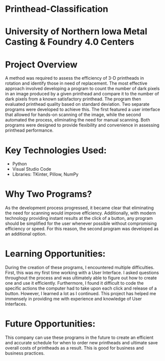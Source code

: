# Printhead-Classification
# University of Northern Iowa Metal Casting & Foundry 4.0 Centers  
# Project Overview 



A method was required to assess the efficiency of 3-D printheads in rotation and identify those in need of replacement. The most effective approach involved developing a program to count the number of dark pixels in an image produced by a given printhead and compare it to the number of dark pixels from a known satisfactory printhead. The program then evaluated printhead quality based on standard deviation.
Two separate programs were developed to achieve this. The first featured a user interface that allowed for hands-on scanning of the image, while the second automated the process, eliminating the need for manual scanning. Both programs were designed to provide flexibility and convenience in assessing printhead performance.

# Key Technologies Used: 
-	Python
-	Visual Studio Code
-	Libraries: TKinter, Pillow, NumPy
  
# Why Two Programs?
As the development process progressed, it became clear that eliminating the need for scanning would improve efficiency. Additionally, with modern technology providing instant results at the click of a button, any program should be simplified for the user whenever possible without compromising efficiency or speed. For this reason, the second program was developed as an additional option.

# Learning Opportunities:
During the creation of these programs, I encountered multiple difficulties. First, this was my first time working with a User Interface. I asked questions throughout the process and was ultimately able to figure out how to create one and use it efficiently. Furthermore, I found it difficult to code the specific actions the computer had to take upon each click and release of a button. However, I learned a lot as I continued. This project has helped me immensely in providing me with experience and knowledge of User Interfaces.  

# Future Opportunities:
This company can use these programs in the future to create an efficient and accurate schedule for when to order new printheads and ultimate save overall costs of printheads as a result. This is good for business and business practices. 


 

